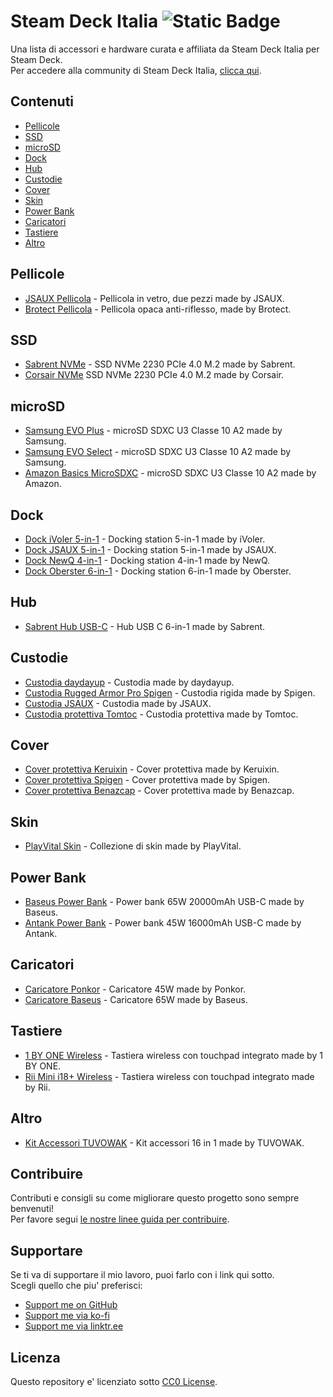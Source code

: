 # Steam Deck Italia ![Static Badge](https://img.shields.io/badge/Partnership-8A2BE2)
Una lista di accessori e hardware curata e affiliata da Steam Deck Italia per Steam Deck.  
Per accedere alla community di Steam Deck Italia, [clicca qui](https://t.me/SteamDeckIta).  

## Contenuti
- [Pellicole](#pellicole)
- [SSD](#ssd)
- [microSD](#microsd)
- [Dock](#dock)
- [Hub](#hub)
- [Custodie](#custodie)
- [Cover](#cover)
- [Skin](#skin)
- [Power Bank](#power-bank)
- [Caricatori](#caricatori)
- [Tastiere](#tastiere)
- [Altro](#altro)

## Pellicole
- [JSAUX Pellicola](https://www.amazon.it/dp/B0B55ZD4HL/ref=cm_sw_r_as_gl_api_gl_i_CD0BJVYRGVQDD6F5XCDX?linkCode=ml1&tag=smartradar2-21) - Pellicola in vetro, due pezzi made by JSAUX.
- [Brotect Pellicola](https://www.amazon.it/dp/B099X3DK19/ref=cm_sw_r_awdo_H36A2Z2W8X79ESJQ7CXB_0/?tag=smartradar2-21) - Pellicola opaca anti-riflesso, made by Brotect.

## SSD
- [Sabrent NVMe](https://www.amazon.it/dp/B0BQG6JCRP/ref=cm_sw_r_as_gl_undefined?linkCode=ml1&tag=smartradar2-21) - SSD NVMe 2230 PCIe 4.0 M.2 made by Sabrent.
- [Corsair NVMe](https://www.amazon.it/dp/B0C28HLKNB/ref=cm_sw_r_as_gl_api_gl_i_dl_JMN78927B4JBJ8BE9CKW?linkCode=ml1&tag=smartradar2-21) SSD NVMe 2230 PCIe 4.0 M.2 made by Corsair.

## microSD
- [Samsung EVO Plus](https://www.amazon.it/dp/B09FFFQ9KT/ref=cm_sw_r_as_gl_api_gl_i_YQ2YE6D0A62KAEGVVFKT?linkCode=ml2&tag=smartradar2-21) - microSD SDXC U3 Classe 10 A2 made by Samsung.
- [Samsung EVO Select](https://www.amazon.it/dp/B09D3LP52K?psc=1&linkCode=sl1&tag=smartradar2-21&linkId=c2faf196946a4920b79c7f12a0b53250&language=it_IT&ref_=as_li_ss_tl) - microSD SDXC U3 Classe 10 A2 made by Samsung.
- [Amazon Basics MicroSDXC](https://www.amazon.it/Amazon-Basics-microSDXC-Memory-Adapter/dp/B08TJTBSGP?__mk_it_IT=%C3%85M%C3%85%C5%BD%C3%95%C3%91&crid=1S02HOXFM7AN3&keywords=microsd%2Bamazon&qid=1680019485&s=pc&sprefix=microsd%2Bamazon,computers,124&sr=1-4&th=1&linkCode=sl1&tag=smartradar2-21&linkId=43b436a5a7eb17e4af4197288bbc644b&language=it_IT&ref_=as_li_ss_tl) - microSD SDXC U3 Classe 10 A2 made by Amazon.

## Dock
- [Dock iVoler 5-in-1](https://www.amazon.it/dp/B0B46337V4/ref=cm_sw_r_as_gl_api_gl_i_NEYFPSRZPC56WAYYB5QA?_encoding=UTF8&psc=1&linkCode=ml1&tag=smartradar2-21) - Docking station 5-in-1 made by iVoler.
- [Dock JSAUX 5-in-1](https://www.amazon.it/dp/B0B8NJ2ZPS/ref=cm_sw_r_as_gl_api_gl_i_HBC8W65J4AXY9R513MSH?linkCode=ml1&tag=smartradar2-21) - Docking station 5-in-1 made by JSAUX.
- [Dock NewQ 4-in-1](https://www.amazon.it/dp/B0BG26PVKH/ref=cm_sw_r_as_gl_api_gl_i_3JQ0PTTH47FDYAAZGHPG?linkCode=ml1&tag=smartradar2-21) - Docking station 4-in-1 made by NewQ.
- [Dock Oberster 6-in-1](https://www.amazon.it/dp/B0BJ2RC38Q/?tag=smartradar2-21&psc=1) - Docking station 6-in-1 made by Oberster.

## Hub
- [Sabrent Hub USB-C](https://www.amazon.it/dp/B08V4MMG8D/?tag=smartradar2-21&psc=1) - Hub USB C 6-in-1 made by Sabrent.

## Custodie
- [Custodia daydayup](https://www.amazon.it/dp/B09STVV9M8/ref=cm_sw_r_as_gl_api_gl_i_6Z8JTWCZMYK9KYD00HQR?linkCode=ml1&tag=smartradar2-21) - Custodia made by daydayup.
- [Custodia Rugged Armor Pro Spigen](https://www.amazon.it/dp/B09XFH6NY4/ref=cm_sw_r_as_gl_api_gl_i_dl_JC8NG73YEHPHSJ24MY5F?linkCode=ml2&tag=smartradar2-21) - Custodia rigida made by Spigen.
- [Custodia JSAUX](https://www.amazon.it/dp/B09ZB1RZ2G/ref=cm_sw_r_as_gl_api_gl_i_D00MZ54AQS9Q5KXNR0SG?linkCode=ml1&tag=smartradar2-21) - Custodia made by JSAUX.
- [Custodia protettiva Tomtoc](https://www.amazon.it/dp/B0BGQ3X9PG?ref_=cm_sw_r_apan_dp_HS25X9C59Q0ZB8SH1GDR&tag=smartradar2-21) - Custodia protettiva made by Tomtoc.

## Cover
- [Cover protettiva Keruixin](https://www.amazon.it/dp/B0B1HYB4Z2/ref=cm_sw_r_as_gl_api_gl_i_NZ6VMZ4CN0VEG99EX13V?linkCode=ml1&tag=smartradar2-21) - Cover protettiva made by Keruixin.
- [Cover protettiva Spigen](https://www.amazon.it/dp/B0B75N73N9/ref=cm_sw_r_as_gl_api_gl_i_613F4HYE6PQSZW6280WG?linkCode=ml1&tag=smartradar2-21) - Cover protettiva made by Spigen.
- [Cover protettiva Benazcap](https://www.amazon.it/Benazcap-Custodia-Resistente-Incorporato-Compatibile/dp/B0B4DGJ15R/ref=sr_1_1?__mk_it_IT=%C3%85M%C3%85%C5%BD%C3%95%C3%91&crid=1VWUW9PIGS8WJ&keywords=cover+steam+deck+stand&qid=1683975735&sprefix=cover+steam+deck+stand,aps,239&sr=8-1&tag=smartradar2-21) - Cover protettiva made by Benazcap.

## Skin
- [PlayVital Skin](https://www.amazon.it/dp/B0B1CSD8JM/ref=cm_sw_r_as_gl_undefined?linkCode=ml1&tag=smartradar2-21) - Collezione di skin made by PlayVital.

## Power Bank
- [Baseus Power Bank](https://www.amazon.it/dp/B08XQ1PLSQ/ref=cm_sw_r_as_gl_undefined?linkCode=ml2&tag=smartradar2-21) - Power bank 65W 20000mAh USB-C made by Baseus.
- [Antank Power Bank](https://www.amazon.it/dp/B0BNXGVZTS/ref=cm_sw_r_as_gl_undefined?linkCode=ml1&tag=smartradar2-21) - Power bank 45W 16000mAh USB-C made by Antank.

## Caricatori
- [Caricatore Ponkor](https://www.amazon.it/dp/B0B42NC8SR/ref=cm_sw_r_as_gl_api_gl_i_BKA2DEDGMSTJ4RFXZZDK?_encoding=UTF8&psc=1&linkCode=ml1&tag=smartradar2-21) - Caricatore 45W made by Ponkor.
- [Caricatore Baseus](https://www.amazon.it/gp/product/B08LVJTMLS/ref=ppx_yo_dt_b_asin_title_o02_s00?ie=UTF8&psc=1&tag=smartradar2-21) - Caricatore 65W made by Baseus.

## Tastiere
- [1 BY ONE Wireless](https://www.amazon.it/dp/B01M7YIRYI/ref=cm_sw_r_as_gl_api_gl_i_dl_YS228CGVMTN9WGJP1KZZ?linkCode=ml2&tag=smartradar2-21) - Tastiera wireless con touchpad integrato made by 1 BY ONE.
- [Rii Mini i18+ Wireless](https://www.amazon.it/dp/B01MA351WO?ref=ppx_pop_mob_ap_share&tag=smartradar2-21) - Tastiera wireless con touchpad integrato made by Rii.

## Altro
- [Kit Accessori TUVOWAK](https://www.amazon.it/dp/B0B4FX1T7N/ref=cm_sw_r_as_gl_api_gl_i_T5XTBMJACAQN1KRRAM3A?_encoding=UTF8&psc=1&linkCode=ml1&tag=smartradar2-21) - Kit accessori 16 in 1 made by TUVOWAK.

## Contribuire
Contributi e consigli su come migliorare questo progetto sono sempre benvenuti!  
Per favore segui [le nostre linee guida per contribuire](https://github.com/airscripts/awesome-steam-deck/blob/main/CONTRIBUTING.md).

## Supportare
Se ti va di supportare il mio lavoro, puoi farlo con i link qui sotto.  
Scegli quello che piu' preferisci:  
- [Support me on GitHub](https://github.com/sponsors/airscripts)
- [Support me via ko-fi](https://ko-fi.com/airscript)
- [Support me via linktr.ee](https://linktr.ee/airscript)

## Licenza
Questo repository e' licenziato sotto [CC0 License](https://github.com/airscripts/awesome-steam-deck/blob/main/LICENSE).
